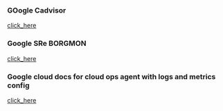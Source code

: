### GOogle Cadvisor 

[click_here](https://github.com/google/cadvisor)

### Google SRe BORGMON 

[click_here](https://sre.google/sre-book/practical-alerting/)

### Google cloud docs for cloud ops agent with logs and metrics config

[click_here](https://cloud.google.com/monitoring/agent/ops-agent/third-party/mariadb)



